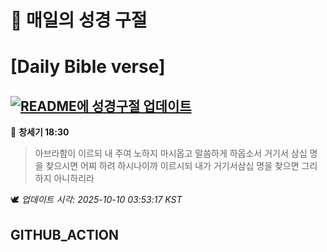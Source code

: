 # 🙏 매일의 성경 구절
# [Daily Bible verse]
## [![README에 성경구절 업데이트](https://github.com/DONGSUKA/first_test/actions/workflows/update-readme-bible.yml/badge.svg)](https://github.com/DONGSUKA/first_test/actions/workflows/update-readme-bible.yml)
<!-- START_BIBLE_VERSE -->
📖 **창세기 18:30**
> 아브라함이 이르되 내 주여 노하지 마시옵고 말씀하게 하옵소서 거기서 삼십 명을 찾으시면 어찌 하려 하시나이까 이르시되 내가 거기서삼십 명을 찾으면 그리하지 아니하리라

🕊️ _업데이트 시각: 2025-10-10 03:53:17 KST_
  <!-- END_BIBLE_VERSE -->
## GITHUB_ACTION
